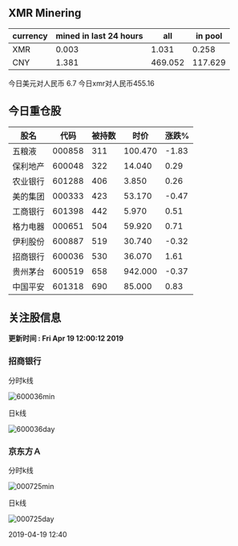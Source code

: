 ## XMR Minering

|currency|mined in last 24 hours|all|in pool|
|---|---|---|---|
|XMR|0.003|1.031|0.258|
|CNY|1.381|469.052|117.629|

今日美元对人民币 6.7	今日xmr对人民币455.16


## 今日重仓股 

|股名|代码|被持数|时价|涨跌%|
|---|---|---|---|---|
|五粮液|000858|311|100.470|-1.83|
|保利地产|600048|322|14.040|0.29|
|农业银行|601288|406|3.850|0.26|
|美的集团|000333|423|53.170|-0.47|
|工商银行|601398|442|5.970|0.51|
|格力电器|000651|504|59.920|0.71|
|伊利股份|600887|519|30.740|-0.32|
|招商银行|600036|530|36.070|1.61|
|贵州茅台|600519|658|942.000|-0.37|
|中国平安|601318|690|85.000|0.83|

## 关注股信息
**更新时间 : Fri Apr 19 12:00:12 2019**
### 招商银行 
分时k线

![600036min](http://image.sinajs.cn/newchart/min/n/sh600036.gif)

日k线

![600036day](http://image.sinajs.cn/newchart/daily/n/sh600036.gif)

### 京东方Ａ 
分时k线

![000725min](http://image.sinajs.cn/newchart/min/n/sz000725.gif)

日k线

![000725day](http://image.sinajs.cn/newchart/daily/n/sz000725.gif)

2019-04-19 12:40